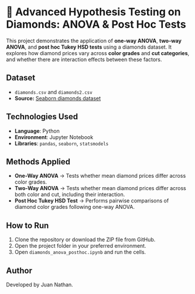 # 💎 Advanced Hypothesis Testing on Diamonds: ANOVA & Post Hoc Tests

This project demonstrates the application of **one-way ANOVA**, **two-way ANOVA**, and **post hoc Tukey HSD tests** using a diamonds dataset.
It explores how diamond prices vary across **color grades** and **cut categories**, and whether there are interaction effects between these factors.

## Dataset

- `diamonds.csv` and `diamonds2.csv`
- **Source:** [Seaborn diamonds dataset](https://seaborn.pydata.org/)

## Technologies Used

- **Language**: Python
- **Environment**: Jupyter Notebook
- **Libraries**: `pandas`, `seaborn`, `statsmodels`

## Methods Applied
- **One-Way ANOVA** → Tests whether mean diamond prices differ across color grades.
- **Two-Way ANOVA** → Tests whether mean diamond prices differ across both color and cut, including their interaction.
- **Post Hoc Tukey HSD Test** → Performs pairwise comparisons of diamond color grades following one-way ANOVA.

## How to Run

1. Clone the repository or download the ZIP file from GitHub.
2. Open the project folder in your preferred environment.
3. Open `diamonds_anova_posthoc.ipynb` and run the cells.

## Author

Developed by Juan Nathan.
